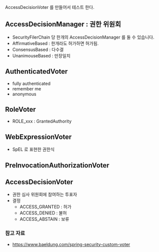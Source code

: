AccessDecisionVoter 를 만들어서 테스트 한다.

## AccessDecisionManager : 권한 위원회

- SecurityFilerChain 당 한개의 AccessDecisionManager 를 둘 수 있습니다.
- AffirmativeBased : 한개라도 허가하면 허가됨.
- ConsensusBased : 다수결
- UnanimouseBased : 만장일치

## AuthenticatedVoter

- fully authenticated
- remember me
- anonymous

## RoleVoter

- ROLE_xxx : GrantedAuthority

## WebExpressionVoter

- SpEL 로 표현한 권한식

## PreInvocationAuthorizationVoter

## AccessDecisionVoter

- 권한 심사 위원회에 참여하는 투표자
- 결정
  - ACCESS_GRANTED : 허가
  - ACCESS_DENIED : 불허
  - ACCESS_ABSTAIN : 보류

### 참고 자료

- https://www.baeldung.com/spring-security-custom-voter
